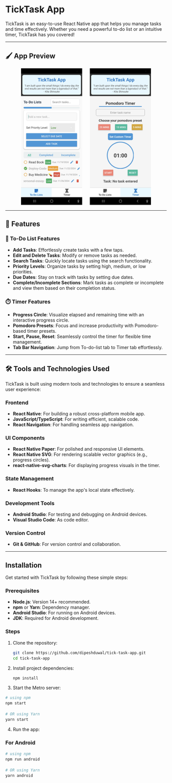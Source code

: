 # TickTask App  

TickTask is an easy-to-use React Native app that helps you manage tasks and time effectively. Whether you need a powerful to-do list or an intuitive timer, TickTask has you covered!  

---

## 🖌️ App Preview  

<div align="center">
  <img src="android/app/assets/todolist.jpg" alt="To-Do List Screen" width="38%" style="margin-right: 20px;" />
  <img src="android/app/assets/timer.jpg" alt="Timer Screen" width="38%" />
</div>


---

## 🚀 Features  

### 📝 To-Do List Features   
- **Add Tasks**: Effortlessly create tasks with a few taps.  
- **Edit and Delete Tasks**: Modify or remove tasks as needed.  
- **Search Tasks**: Quickly locate tasks using the search functionality.  
- **Priority Levels**: Organize tasks by setting high, medium, or low priorities.  
- **Due Dates**: Stay on track with tasks by setting due dates.  
- **Complete/Incomplete Sections**: Mark tasks as complete or incomplete and view them based on their completion status.

### ⏱️ Timer Features  
- **Progress Circle**: Visualize elapsed and remaining time with an interactive progress circle.  
- **Pomodoro Presets**: Focus and increase productivity with Pomodoro-based timer presets.  
- **Start, Pause, Reset**: Seamlessly control the timer for flexible time management.  
- **Tab Bar Navigation**: Jump from To-do-list tab to Timer tab effortlessly. 

---

## 🛠️ Tools and Technologies Used  
TickTask is built using modern tools and technologies to ensure a seamless user experience:

### **Frontend**  
- **React Native**: For building a robust cross-platform mobile app.  
- **JavaScript/TypeScript**: For writing efficient, scalable code.  
- **React Navigation**: For handling seamless app navigation.

### **UI Components**  
- **React Native Paper**: For polished and responsive UI elements.  
- **React Native SVG**: For rendering scalable vector graphics (e.g., progress circles).  
- **react-native-svg-charts**: For displaying progress visuals in the timer.  

### **State Management**  
- **React Hooks**: To manage the app's local state effectively.

### **Development Tools**  
- **Android Studio**: For testing and debugging on Android devices.  
- **Visual Studio Code**: As code editor.

### **Version Control**  
- **Git & GitHub**: For version control and collaboration.

---

## Installation  

Get started with TickTask by following these simple steps:  

### Prerequisites  
- **Node.js**: Version 14+ recommended.  
- **npm** or **Yarn**: Dependency manager.  
- **Android Studio**: For running on Android devices.  
- **JDK**: Required for Android development.  

### Steps  

1. Clone the repository:  
   ```bash  
   git clone https://github.com/dipeshduwal/tick-task-app.git  
   cd tick-task-app
   ``` 


2. Install project dependencies:
   ```bash
   npm install
   ```

3. Start the Metro server:
```bash
# using npm
npm start

# OR using Yarn
yarn start
```

4. Run the app:

### For Android

```bash
# using npm
npm run android

# OR using Yarn
yarn android
```